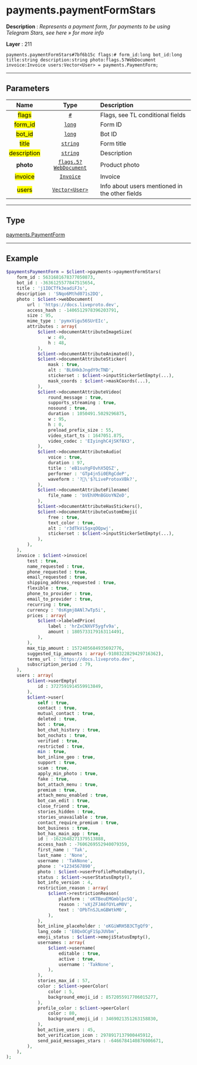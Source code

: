 # payments.paymentFormStars

**Description** : *Represents a payment form, for payments to be using Telegram Stars, see here » for more info*

**Layer** : 211

```tl
payments.paymentFormStars#7bf6b15c flags:# form_id:long bot_id:long title:string description:string photo:flags.5?WebDocument invoice:Invoice users:Vector<User> = payments.PaymentForm;
```

---

## Parameters

| Name | Type | Description |
| :---: | :---: | :--- |
| <mark>flags</mark> | [`#`](type/#) | Flags, see TL conditional fields |
| <mark>form_id</mark> | [`long`](type/long) | Form ID |
| <mark>bot_id</mark> | [`long`](type/long) | Bot ID |
| <mark>title</mark> | [`string`](type/string) | Form title |
| <mark>description</mark> | [`string`](type/string) | Description |
| **photo** | [`flags.5?WebDocument`](type/WebDocument) | Product photo |
| <mark>invoice</mark> | [`Invoice`](type/Invoice) | Invoice |
| <mark>users</mark> | [`Vector<User>`](type/User) | Info about users mentioned in the other fields |

---

## Type

[payments.PaymentForm](type/payments.PaymentForm)

---

## Example

```php
$paymentsPaymentForm = $client->payments->paymentFormStars(
	form_id : 5631681678377050873,
	bot_id : -3636125577847515654,
	title : 'j1IOCTfk3eadiFJs',
	description : 'SNqo6Mthd071s2DQ',
	photo : $client->webDocument(
		url : 'https://docs.liveproto.dev',
		access_hash : -1406512978396203791,
		size : 95,
		mime_type : 'pymxVigu56SUrEIc',
		attributes : array(
			$client->documentAttributeImageSize(
				w : 49,
				h : 48,
			),
			$client->documentAttributeAnimated(),
			$client->documentAttributeSticker(
				mask : true,
				alt : 'BL6HkbJngdY9cTND',
				stickerset : $client->inputStickerSetEmpty(...),
				mask_coords : $client->maskCoords(...),
			),
			$client->documentAttributeVideo(
				round_message : true,
				supports_streaming : true,
				nosound : true,
				duration : 1050491.5029296875,
				w : 95,
				h : 0,
				preload_prefix_size : 55,
				video_start_ts : 1647051.875,
				video_codec : 'EIyinghC4jSKf8X3',
			),
			$client->documentAttributeAudio(
				voice : true,
				duration : 97,
				title : 'eB1suYgFOvhX5QSZ',
				performer : 'GTp4jn5i0ERgCdeP',
				waveform : '?\'$?LiveProtoxVBk?',
			),
			$client->documentAttributeFilename(
				file_name : 'bVEhXMnBGUoYNZeD',
			),
			$client->documentAttributeHasStickers(),
			$client->documentAttributeCustomEmoji(
				free : true,
				text_color : true,
				alt : 'r3dTkVi5gxqOQpwj',
				stickerset : $client->inputStickerSetEmpty(...),
			),
		),
	),
	invoice : $client->invoice(
		test : true,
		name_requested : true,
		phone_requested : true,
		email_requested : true,
		shipping_address_requested : true,
		flexible : true,
		phone_to_provider : true,
		email_to_provider : true,
		recurring : true,
		currency : '0sKgmj8ANl7wTp5i',
		prices : array(
			$client->labeledPrice(
				label : 'hrZxCNXVF5ygfv9a',
				amount : 1805733179163114491,
			),
		),
		max_tip_amount : 1572405684935692776,
		suggested_tip_amounts : array(-9108322829429716362),
		terms_url : 'https://docs.liveproto.dev',
		subscription_period : 79,
	),
	users : array(
		$client->userEmpty(
			id : 3727591914559913849,
		),
		$client->user(
			self : true,
			contact : true,
			mutual_contact : true,
			deleted : true,
			bot : true,
			bot_chat_history : true,
			bot_nochats : true,
			verified : true,
			restricted : true,
			min : true,
			bot_inline_geo : true,
			support : true,
			scam : true,
			apply_min_photo : true,
			fake : true,
			bot_attach_menu : true,
			premium : true,
			attach_menu_enabled : true,
			bot_can_edit : true,
			close_friend : true,
			stories_hidden : true,
			stories_unavailable : true,
			contact_require_premium : true,
			bot_business : true,
			bot_has_main_app : true,
			id : -1622648271379513888,
			access_hash : -7606269552940079359,
			first_name : 'Tak',
			last_name : 'None',
			username : 'TakNone',
			phone : '+1234567890',
			photo : $client->userProfilePhotoEmpty(),
			status : $client->userStatusEmpty(),
			bot_info_version : 4,
			restriction_reason : array(
				$client->restrictionReason(
					platform : 'oKTBeuEMGmblpcSQ',
					reason : 'vXjZFJA6fOYLeM0V',
					text : 'OPbTnSJLmGBWtkM0',
				),
			),
			bot_inline_placeholder : 'oKGiWRH5B3CTgQf9',
			lang_code : 'E8QxOCgF1SpJUVbm',
			emoji_status : $client->emojiStatusEmpty(),
			usernames : array(
				$client->username(
					editable : true,
					active : true,
					username : 'TakNone',
				),
			),
			stories_max_id : 57,
			color : $client->peerColor(
				color : 5,
				background_emoji_id : 8572055917706015277,
			),
			profile_color : $client->peerColor(
				color : 80,
				background_emoji_id : 3469021351263158830,
			),
			bot_active_users : 45,
			bot_verification_icon : 2978917137900445912,
			send_paid_messages_stars : -6466784140876006671,
		),
	),
);
```